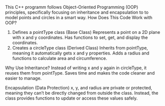 This C++ programm follows Object-Oriented Programming (OOP) principles, specifically focusing on inheritance and encapsulation to to model points and circles in a smart way.
How Does This Code Work with OOP?
1. Defines a pointType class (Base Class)
   Represents a point on a 2D plane with x and y coordinates.
   Has functions to set, get, and display the coordinates.
2. Creates a circleType class (Derived Class)
   Inherits from pointType, meaning it automatically gets x and y properties.
   Adds a radius and functions to calculate area and circumference.

Why Use Inheritance?
  Instead of writing x and y again in circleType, it reuses them from pointType.
  Saves time and makes the code cleaner and easier to manage.

Encapsulation (Data Protection)
  x, y, and radius are private or protected, meaning they can’t be directly changed from outside the class.
  Instead, the class provides functions to update or access these values safely.




